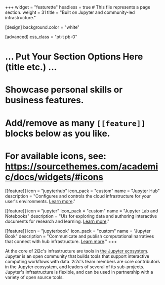 +++
widget = "featurette"
headless = true  # This file represents a page section.
weight = 31
title = "Built on Jupyter and community-led infrastructure."

[design]
  background.color = "white"

[advanced]
  css_class = "pt-t pb-0"


# ... Put Your Section Options Here (title etc.) ...

# Showcase personal skills or business features.
# Add/remove as many `[[feature]]` blocks below as you like.
# For available icons, see: https://sourcethemes.com/academic/docs/widgets/#icons
[[feature]]
  icon = "jupyterhub"
  icon_pack = "custom"
  name = "Jupyter Hub"
  description = "Configures and controls the cloud infrastructure for your user's environments. [Learn more](https://jupyter.org/hub)."

[[feature]]
  icon = "jupyter"
  icon_pack = "custom"
  name = "Jupyter Lab and Notebooks"
  description = "UIs for exploring data and authoring interactive documents for research and learning. [Learn more](https://jupyterlab.readthedocs.io/en/latest/)."

[[feature]]
  icon = "jupyterbook"
  icon_pack = "custom"
  name = "Jupyter Book"
  description = "Communicate and publish computational narratives that connect with hub infrastructure. [Learn more](https://jupyterbook.org)."
+++

At the core of 2i2c's infrastructure are tools in [the Jupyter ecosystem](https://jupyter.org). Jupyter is an open community that builds tools that support interactive computing workflows with data. 2i2c's team members are core contributors in the Jupyter ecosystem, and leaders of several of its sub-projects. Jupyter's infrastructure is flexible, and can be used in partnership with a variety of open source tools.
